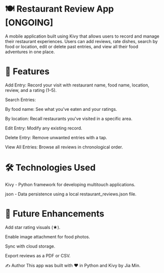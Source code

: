 # 🍽️ Restaurant Review App [ONGOING]
A mobile application built using Kivy that allows users to record and manage their restaurant experiences. Users can add reviews, rate dishes, search by food or location, edit or delete past entries, and view all their food adventures in one place.

# 📱 Features
Add Entry: Record your visit with restaurant name, food name, location, review, and a rating (1–5).

Search Entries:

By food name: See what you've eaten and your ratings.

By location: Recall restaurants you've visited in a specific area.

Edit Entry: Modify any existing record.

Delete Entry: Remove unwanted entries with a tap.

View All Entries: Browse all reviews in chronological order.

# 🛠️ Technologies Used
Kivy - Python framework for developing multitouch applications.

json - Data persistence using a local restaurant_reviews.json file.

# 🧠 Future Enhancements
Add star rating visuals (★).

Enable image attachment for food photos.

Sync with cloud storage.

Export reviews as a PDF or CSV.

✍️ Author
This app was built with ❤️ in Python and Kivy by Jia Min.
